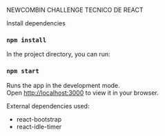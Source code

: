 NEWCOMBIN CHALLENGE TECNICO DE REACT

Install dependencies

### `npm install`

In the project directory, you can run:

### `npm start`

Runs the app in the development mode.\
Open [http://localhost:3000](http://localhost:3000) to view it in your browser.

External dependencies used:
- react-bootstrap
- react-idle-timer